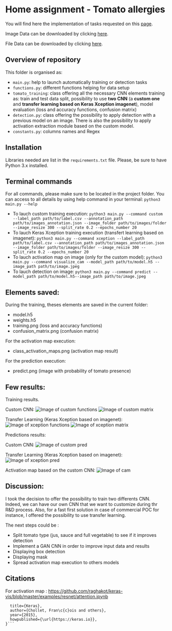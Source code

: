 

# Home assignment - Tomato allergies

You will find here the implementation of tasks requested on this [page](https://github.com/Foodvisor/home-assignment).

Image Data can be downloaded by clicking [here](https://drive.google.com/file/d/1N7NSt8vZT20wslX00Fpeyx989QjK5GFZ/view?usp=sharing).

File Data can be downloaded by clicking [here](https://github.com/Foodvisor/home-assignment/releases/tag/v0.1.0).


## Overview of repository

This folder is organised as:
* ```main.py```: help to launch automatically training or detection tasks
* ```functions.py```: different functions helping for data setup
* ```tomato_training```: class offering all the necessary CNN elements training as: train and test data split, possibility to use __two CNN__ (a __custom one__ and __transfer learning based on Keras Xception imagenet__), model evaluation (loss and accuracy functions, confusion matrix)
* ```detection.py```: class offering the possibility to apply detection with a previous model on an image. There is also the possibility to apply activation extraction module based on the custom model.
* ```constants.py```: columns names and Regex


## Installation

Libraries needed are list in the `requirements.txt` file. Please, be sure to have Python 3.x installed.


## Terminal commands

For all commands, please make sure to be located in the project folder. You can access to all details by using help command in your terminal: ```python3 main.py --help```

* To lauch custom training execution:
```python3 main.py --command custom --label_path path/to/label.csv --annotation_path path/to/images_annotation.json --image_folder path/to/images/folder --image_resize 300 --split_rate 0.2 --epochs_number 20```
* To lauch Keras Xception training execution (transfert learning based on imagenet):
```python3 main.py --command xception --label_path path/to/label.csv --annotation_path path/to/images_annotation.json --image_folder path/to/images/folder --image_resize 300 --split_rate 0.2 --epochs_number 20```
* To lauch activation map on image (only for the custom model):
```python3 main.py --command visualize_cam --model_path path/to/model.h5 --image_path path/to/image.jpeg```
* To lauch detection on image:
```python3 main.py --command predict --model_path path/to/model.h5--image_path path/to/image.jpeg```


## Elements saved:

During the training, theses elements are saved in the current folder:
* model.h5
* weights.h5
* training.png (loss and accuracy functions)
* confusion_matrix.png (confusion matrix)

For the activation map execution:
* class_activation_maps.png (activation map result)

For the prediction execution:
* predict.png (image with probability of tomato presence)


## Few results:

Training results.

Custom CNN:
![Image of custom functions](https://raw.githubusercontent.com/j-bd/foodvisor/master/tomato_allergies/readme/custom_cnn-im_s300-ep25-training.png)
![Image of custom matrix](https://raw.githubusercontent.com/j-bd/foodvisor/master/tomato_allergies/readme/custom_cnn-im_s300-ep25-confusion_matrix.png)

Transfer Learning (Keras Xception based on imagenet):
![Image of xception functions](https://raw.githubusercontent.com/j-bd/foodvisor/master/tomato_allergies/readme/xception_le_tr-im_s300-ep60-training.png)
![Image of xception matrix](https://raw.githubusercontent.com/j-bd/foodvisor/master/tomato_allergies/readme/xception_le_tr-im_s300-ep60-confusion_matrix.png)


Predictions results:

Custom CNN:
![Image of custom pred](https://raw.githubusercontent.com/j-bd/foodvisor/master/tomato_allergies/readme/predict-custom.png)

Transfer Learning (Keras Xception based on imagenet):
![Image of xception pred](https://raw.githubusercontent.com/j-bd/foodvisor/master/tomato_allergies/readme/Transfer_le-predict.png)

Activation map based on the custom CNN:
![Image of cam](https://raw.githubusercontent.com/j-bd/foodvisor/master/tomato_allergies/readme/class_activation_maps.png)


## Discussion:

I took the decision to offer the possibility to train two differents CNN. Indeed, we can have our own CNN that we want to customize during thr R&D process. Also, for a fast first solution in case of commercial POC for instance, I offered the possibility to use transfer learning.

The next steps could be :
* Split tomato type (jus, sauce and full vegetable) to see if it improves detection
* Implement a GAN CNN in order to improve input data and results
* Displaying box detection
* Displaying mask
* Spread activation map execution to others models


## Citations

For activation map :
https://github.com/raghakot/keras-vis/blob/master/examples/resnet/attention.ipynb

```@misc{chollet2015keras,
  title={Keras},
  author={Chollet, Fran\c{c}ois and others},
  year={2015},
  howpublished={\url{https://keras.io}},
}```


